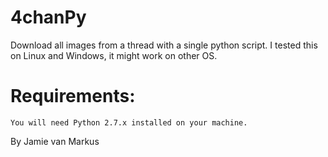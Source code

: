 4chanPy
=======

Download all images from a thread with a single python script.
I tested this on Linux and Windows, it might work on other OS.

# Requirements:
    You will need Python 2.7.x installed on your machine.



By Jamie van Markus
